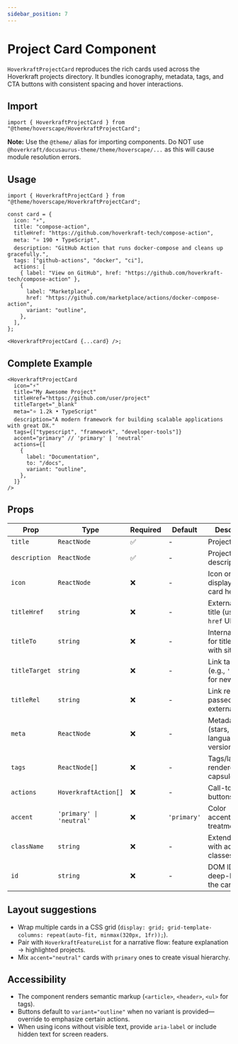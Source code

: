 ```yaml
---
sidebar_position: 7
---
```


# Project Card Component

`HoverkraftProjectCard` reproduces the rich cards used across the Hoverkraft projects directory. It bundles iconography, metadata, tags, and CTA buttons with consistent spacing and hover interactions.

## Import

```tsx
import { HoverkraftProjectCard } from "@theme/hoverscape/HoverkraftProjectCard";
```

**Note:** Use the `@theme/` alias for importing components. Do NOT use `@hoverkraft/docusaurus-theme/theme/hoverscape/...` as this will cause module resolution errors.

## Usage

```tsx title="src/components/FeaturedProjects.tsx"
import { HoverkraftProjectCard } from "@theme/hoverscape/HoverkraftProjectCard";

const card = {
  icon: "⚡",
  title: "compose-action",
  titleHref: "https://github.com/hoverkraft-tech/compose-action",
  meta: "⭐ 190 • TypeScript",
  description: "GitHub Action that runs docker-compose and cleans up gracefully.",
  tags: ["github-actions", "docker", "ci"],
  actions: [
    { label: "View on GitHub", href: "https://github.com/hoverkraft-tech/compose-action" },
    {
      label: "Marketplace",
      href: "https://github.com/marketplace/actions/docker-compose-action",
      variant: "outline",
    },
  ],
};

<HoverkraftProjectCard {...card} />;
```

## Complete Example

```tsx
<HoverkraftProjectCard
  icon="⚡"
  title="My Awesome Project"
  titleHref="https://github.com/user/project"
  titleTarget="_blank"
  meta="⭐ 1.2k • TypeScript"
  description="A modern framework for building scalable applications with great DX."
  tags={["typescript", "framework", "developer-tools"]}
  accent="primary" // 'primary' | 'neutral'
  actions={[
    {
      label: "Documentation",
      to: "/docs",
      variant: "outline",
    },
  ]}
/>
```

## Props

| Prop          | Type                     | Required | Default     | Description                                    |
| ------------- | ------------------------ | -------- | ----------- | ---------------------------------------------- |
| `title`       | `ReactNode`              | ✅       | -           | Project name                                   |
| `description` | `ReactNode`              | ✅       | -           | Project description                            |
| `icon`        | `ReactNode`              | ❌       | -           | Icon or emoji displayed in the card header     |
| `titleHref`   | `string`                 | ❌       | -           | External link for title (use with `href` URLs) |
| `titleTo`     | `string`                 | ❌       | -           | Internal route for title (use with site paths) |
| `titleTarget` | `string`                 | ❌       | -           | Link target (e.g., `'_blank'` for new tab)     |
| `titleRel`    | `string`                 | ❌       | -           | Link rel attribute passed to external URLs     |
| `meta`        | `ReactNode`              | ❌       | -           | Metadata (stars, language, version, etc.)      |
| `tags`        | `ReactNode[]`            | ❌       | -           | Tags/labels rendered as capsules               |
| `actions`     | `HoverkraftAction[]`     | ❌       | -           | Call-to-action buttons                         |
| `accent`      | `'primary' \| 'neutral'` | ❌       | `'primary'` | Color accent/highlight treatment               |
| `className`   | `string`                 | ❌       | -           | Extend styling with additional classes         |
| `id`          | `string`                 | ❌       | -           | DOM ID for deep-linking to the card            |

## Layout suggestions

- Wrap multiple cards in a CSS grid (`display: grid; grid-template-columns: repeat(auto-fit, minmax(320px, 1fr));`).
- Pair with `HoverkraftFeatureList` for a narrative flow: feature explanation → highlighted projects.
- Mix `accent="neutral"` cards with `primary` ones to create visual hierarchy.

## Accessibility

- The component renders semantic markup (`<article>`, `<header>`, `<ul>` for tags).
- Buttons default to `variant="outline"` when no variant is provided—override to emphasize certain actions.
- When using icons without visible text, provide `aria-label` or include hidden text for screen readers.
